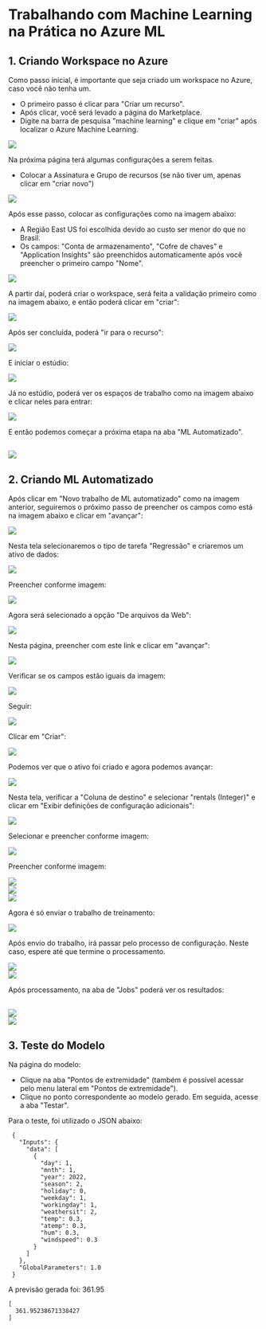 # Trabalhando com Machine Learning na Prática no Azure ML

## 1. Criando Workspace no Azure
Como passo inicial, é importante que seja criado um workspace no Azure, caso você não tenha um.

- O primeiro passo é clicar para "Criar um recurso".
- Após clicar, você será levado a página do Marketplace.
- Digite na barra de pesquisa "machine learning" e clique em "criar" após localizar o Azure Machine Learning.

<img src="DP01_imagens\01.png" /> <br>

Na próxima página terá algumas configurações a serem feitas.

- Colocar a Assinatura e Grupo de recursos (se não tiver um, apenas clicar em "criar novo")

<img src="DP01_imagens\02.png" /> <br>

Após esse passo, colocar as configurações como na imagem abaixo:

- A Região East US foi escolhida devido ao custo ser menor do que no Brasil.
- Os campos: "Conta de armazenamento", "Cofre de chaves" e "Application Insights" são preenchidos automaticamente após você preencher o primeiro campo "Nome".

<img src="DP01_imagens\03.png" /> <br>

A partir daí, poderá criar o workspace, será feita a validação primeiro como na imagem abaixo, e então poderá clicar em "criar":

<img src="DP01_imagens\04.png" /> <br>

Após ser concluída, poderá "ir para o recurso":

<img src="DP01_imagens\05.png" /> <br>

E iniciar o estúdio:

<img src="DP01_imagens\06.png" /> <br>

Já no estúdio, poderá ver os espaços de trabalho como na imagem abaixo e clicar neles para entrar:

<img src="DP01_imagens\07.png" /> <br>

E então podemos começar a próxima etapa na aba "ML Automatizado".

<img src="DP01_imagens\08.png" /> <br>
--

## 2. Criando ML Automatizado
Após clicar em "Novo trabalho de ML automatizado" como na imagem anterior, seguiremos o próximo passo de preencher os campos como está na imagem abaixo e clicar em "avançar":

<img src="DP01_imagens\09.png" /> <br>

Nesta tela selecionaremos o tipo de tarefa "Regressão" e criaremos um ativo de dados:

<img src="DP01_imagens\10.png" /> <br>

Preencher conforme imagem:

<img src="DP01_imagens\11.png" /> <br>

Agora será selecionado a opção "De arquivos da Web":

<img src="DP01_imagens\12.png" /> <br>

Nesta página, preencher com este link e clicar em "avançar":

<img src="DP01_imagens\13.png" /> <br>

Verificar se os campos estão iguais da imagem:

<img src="DP01_imagens\14.png" /> <br>

Seguir:

<img src="DP01_imagens\15.png" /> <br>

Clicar em "Criar":

<img src="DP01_imagens\16.png" /> <br>

Podemos ver que o ativo foi criado e agora podemos avançar:

<img src="DP01_imagens\17.png" /> <br>

Nesta tela, verificar a "Coluna de destino" e selecionar "rentals (Integer)" e clicar em "Exibir definições de configuração adicionais":

<img src="DP01_imagens\18.png" /> <br>

Selecionar e preencher conforme imagem:

<img src="DP01_imagens\19.png" /> <br>

Preencher conforme imagem:

<img src="DP01_imagens\20.png" /> <br>
<img src="DP01_imagens\21.png" /> <br>
<img src="DP01_imagens\22.png" /> <br>

Agora é só enviar o trabalho de treinamento:

<img src="DP01_imagens\23.png" /> <br>

Após envio do trabalho, irá passar pelo processo de configuração. Neste caso, espere até que termine o processamento.

<img src="DP01_imagens\24.png" /> <br>
<img src="DP01_imagens\25.png" /> <br>

Após processamento, na aba de "Jobs" poderá ver os resultados:

<img src="DP01_imagens\26.png" /> <br>
<img src="DP01_imagens\27.png" /> <br>
--

## 3. Teste do Modelo
Na página do modelo:
- Clique na aba "Pontos de extremidade" (também é possível acessar pelo menu lateral em "Pontos de extremidade"). 
- Clique no ponto correspondente ao modelo gerado. Em seguida, acesse a aba "Testar".

Para o teste, foi utilizado o JSON abaixo:

``` JASON
 {
   "Inputs": { 
     "data": [
       {
         "day": 1,
         "mnth": 1,   
         "year": 2022,
         "season": 2,
         "holiday": 0,
         "weekday": 1,
         "workingday": 1,
         "weathersit": 2, 
         "temp": 0.3, 
         "atemp": 0.3,
         "hum": 0.3,
         "windspeed": 0.3 
       }
     ]    
   },   
   "GlobalParameters": 1.0
 }
```

A previsão gerada foi: 361.95

``` JASON
[
  361.95238671338427
]
```

